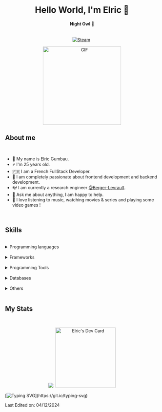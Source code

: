 <p>
  <h1 align="center"><b>Hello World, I'm Elric 👋</b></h1>
</p>

<p>
  <h4 align="center"><b>Night Owl 🦉</b></h4>
</p>

<p align="center">
<br>
<a href="https://steamcommunity.com/id/renergyr"><img src="https://img.shields.io/badge/steam-2a475e.svg?&style=for-the-badge&logo=steam" alt="Steam" /></a>&nbsp;
</p>

<p align="center">
  <img height="256px" alt="GIF" src="https://i.pinimg.com/originals/e4/26/70/e426702edf874b181aced1e2fa5c6cde.gif" />
<p>

## About me

<br>

- 🦄 My name is Elric Gumbau.
- ⚡ I'm 25 years old.
- 🇫🇷 I am a French FullStack Developer.
- 💚 I am completely passionate about frontend development and backend development.
- 📪 I am currently a research engineer <a href="https://www.berger-levrault.com/us" target="_blank">@Berger-Levrault</a>.
- 💬 Ask me about anything, I am happy to help.
- 🎉 I love listening to music, watching movies & series and playing some video games !

<br>

## Skills

<br>

<details>
<summary>Programming languages</summary>
<br>
<img src="https://img.shields.io/badge/-Rust%20-%23323330?style=for-the-badge&logo=rust">&nbsp;
<img src="https://img.shields.io/badge/-TypeScript%20-%23323330?style=for-the-badge&logo=typescript">&nbsp;
<img src="https://img.shields.io/badge/-Sass%20-%23323330?style=for-the-badge&logo=sass">
</details>
<br>

<details>
<summary>Frameworks</summary>
<br>
<img src="https://img.shields.io/badge/-NuxtJS%20-%23323330?style=for-the-badge&logo=nuxt">&nbsp;
<img src="https://img.shields.io/badge/-Svelte-%23323330?style=for-the-badge&logo=Svelte">&nbsp;
<img src="https://img.shields.io/badge/-AdonisJS-%23323330?style=for-the-badge&logo=AdonisJS">&nbsp;
<img src="https://img.shields.io/badge/-Tailwind%20CSS-%23323330?style=for-the-badge&logo=TailwindCSS">
</details>
<br>

<details>
<summary>Programming Tools</summary>
<br>
<img src="https://img.shields.io/badge/Zed-%23323330?style=for-the-badge&logo=zed-industries">&nbsp;
<img src="https://img.shields.io/badge/HTTPie-%23323330?style=for-the-badge&logo=HTTPie">&nbsp;
<img src="https://img.shields.io/badge/-Docker-%23323330?style=for-the-badge&logo=Docker">
</details>
<br>

<details>
<summary>Databases</summary>
<br>
<img src="https://img.shields.io/badge/-MySQL-%23323330?style=for-the-badge&logo=MySQL">&nbsp;
<img src="https://img.shields.io/badge/-MongoDB-%23323330?style=for-the-badge&logo=mongodb">
</details>
<br>

<details>
<summary>Others</summary>
<br>
<img src="https://img.shields.io/badge/-macOS-%23323330?style=for-the-badge&logo=apple">&nbsp;
<img src="https://img.shields.io/badge/Arc-%23323330?style=for-the-badge&logo=arc">&nbsp;
<img src="https://img.shields.io/badge/-Logitech-%23323330?style=for-the-badge&logo=Logitech">
</details>

<br>

## My Stats

<br>
  
<p float="left" align="center">
  <img src="https://github-readme-stats.vercel.app/api?username=rEnergYr&count_private=true&show_icons=trueline_height=21&theme=dracula">&nbsp;
  <a href="https://app.daily.dev/EnergY_"><img height="197px" src="https://api.daily.dev/devcards/a85314732ebb474aa089249083e5fd5b.png?r=j2t" alt="Elric's Dev Card"/>   </a>
</p>

[![Typing SVG](https://readme-typing-svg.herokuapp.com?color=%2336BCF7&lines=Happy+coding!)](https://git.io/typing-svg)

Last Edited on: 04/12/2024
